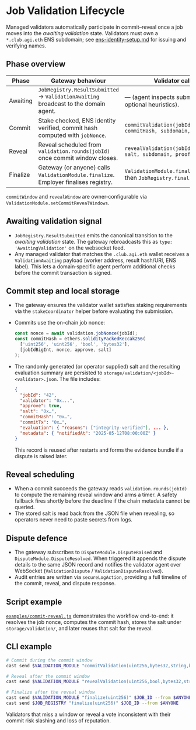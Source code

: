 # Job Validation Lifecycle

Managed validators automatically participate in commit–reveal once a job moves
into the *awaiting validation* state. Validators must own a
`*.club.agi.eth` ENS subdomain; see [ens-identity-setup.md](ens-identity-setup.md)
for issuing and verifying names.

## Phase overview

| Phase    | Gateway behaviour                                                                 | Validator call                                         |
| -------- | ---------------------------------------------------------------------------------- | ------------------------------------------------------ |
| Awaiting | `JobRegistry.ResultSubmitted` → `ValidationAwaiting` broadcast to the domain agent.    | — (agent inspects submission, optional heuristics).    |
| Commit   | Stake checked, ENS identity verified, commit hash computed with `jobNonce`.        | `commitValidation(jobId, commitHash, subdomain, proof)`|
| Reveal   | Reveal scheduled from `validation.rounds(jobId)` once commit window closes.         | `revealValidation(jobId, approve, salt, subdomain, proof)`|
| Finalize | Gateway (or anyone) calls `ValidationModule.finalize`. Employer finalises registry. | `ValidationModule.finalize(jobId)` then `JobRegistry.finalize(jobId)` |

`commitWindow` and `revealWindow` are owner‑configurable via
`ValidationModule.setCommitRevealWindows`.

## Awaiting validation signal

* `JobRegistry.ResultSubmitted` emits the canonical transition to the
  *awaiting validation* state. The gateway rebroadcasts this as
  `type: 'AwaitingValidation'` on the websocket feed.
* Any managed validator that matches the `.club.agi.eth` wallet receives a
  `ValidationAwaiting` payload (worker address, result hash/URI, ENS label).
  This lets a domain‑specific agent perform additional checks before the
  commit transaction is signed.

## Commit step and local storage

* The gateway ensures the validator wallet satisfies staking requirements via
  the `stakeCoordinator` helper before evaluating the submission.
* Commits use the on-chain job nonce:

  ```ts
  const nonce = await validation.jobNonce(jobId);
  const commitHash = ethers.solidityPackedKeccak256(
    ['uint256', 'uint256', 'bool', 'bytes32'],
    [jobIdBigInt, nonce, approve, salt]
  );
  ```

* The randomly generated (or operator supplied) salt and the resulting
  evaluation summary are persisted to
  `storage/validation/<jobId>-<validator>.json`. The file includes:

  ```json
  {
    "jobId": "42",
    "validator": "0x...",
    "approve": true,
    "salt": "0x…",
    "commitHash": "0x…",
    "commitTx": "0x…",
    "evaluation": { "reasons": ["integrity-verified"], ... },
    "metadata": { "notifiedAt": "2025-05-12T08:00:00Z" }
  }
  ```

  This record is reused after restarts and forms the evidence bundle if a
  dispute is raised later.

## Reveal scheduling

* When a commit succeeds the gateway reads `validation.rounds(jobId)` to compute
  the remaining reveal window and arms a timer. A safety fallback fires shortly
  before the deadline if the chain metadata cannot be queried.
* The stored salt is read back from the JSON file when revealing, so operators
  never need to paste secrets from logs.

## Dispute defence

* The gateway subscribes to `DisputeModule.DisputeRaised` and
  `DisputeModule.DisputeResolved`. When triggered it appends the dispute
  details to the same JSON record and notifies the validator agent over
  WebSocket (`ValidationDispute` / `ValidationDisputeResolved`).
* Audit entries are written via `secureLogAction`, providing a full timeline of
  the commit, reveal, and dispute response.

## Script example

[`examples/commit-reveal.js`](../examples/commit-reveal.js) demonstrates the
workflow end-to-end: it resolves the job nonce, computes the commit hash, stores
the salt under `storage/validation/`, and later reuses that salt for the reveal.

## CLI example

```bash
# Commit during the commit window
cast send $VALIDATION_MODULE "commitValidation(uint256,bytes32,string,bytes32[])" $JOB_ID 0xCOMMIT '' [] --from $VALIDATOR

# Reveal after the commit window
cast send $VALIDATION_MODULE "revealValidation(uint256,bool,bytes32,string,bytes32[])" $JOB_ID true 0xSALT '' [] --from $VALIDATOR

# Finalize after the reveal window
cast send $VALIDATION_MODULE "finalize(uint256)" $JOB_ID --from $ANYONE
cast send $JOB_REGISTRY "finalize(uint256)" $JOB_ID --from $ANYONE
```

Validators that miss a window or reveal a vote inconsistent with their commit
risk slashing and loss of reputation.
